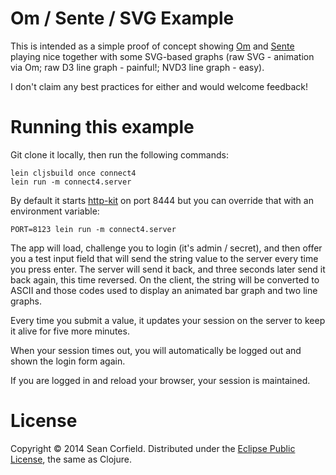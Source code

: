 # Om / Sente / SVG Example

This is intended as a simple proof of concept showing [Om](https://github.com/swannodette/om) and [Sente](https://github.com/ptaoussanis/sente) playing nice together with some SVG-based graphs (raw SVG - animation via Om; raw D3 line graph - painful!; NVD3 line graph - easy).

I don't claim any best practices for either and would welcome feedback!

# Running this example

Git clone it locally, then run the following commands:

    lein cljsbuild once connect4
    lein run -m connect4.server

By default it starts [http-kit](http://http-kit.org/) on port 8444 but you can override that with an environment variable:

    PORT=8123 lein run -m connect4.server

The app will load, challenge you to login (it's admin / secret), and then offer you a test input field that will send the string value to the server every time you press enter. The server will send it back, and three seconds later send it back again, this time reversed. On the client, the string will be converted to ASCII and those codes used to display an animated bar graph and two line graphs.

Every time you submit a value, it updates your session on the server to keep it alive for five more minutes.

When your session times out, you will automatically be logged out and shown the login form again.

If you are logged in and reload your browser, your session is maintained.

# License

Copyright &copy; 2014 Sean Corfield. Distributed under the [Eclipse Public License](https://raw2.github.com/seancorfield/connect4/master/LICENSE), the same as Clojure.
